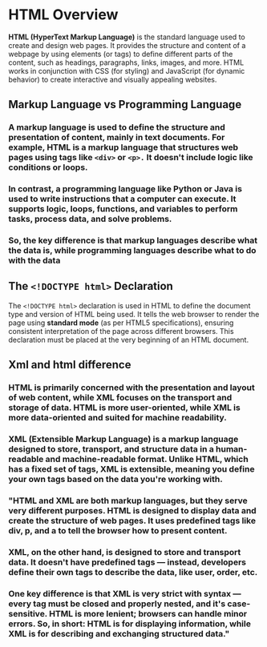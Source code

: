 

# HTML Overview

**HTML (HyperText Markup Language)** is the standard language used to create and design web pages. It provides the structure and content of a webpage by using elements (or tags) to define different parts of the content, such as headings, paragraphs, links, images, and more. HTML works in conjunction with CSS (for styling) and JavaScript (for dynamic behavior) to create interactive and visually appealing websites.

## Markup Language vs Programming Language

### A markup language is used to define the structure and presentation of content, mainly in text documents. For example, HTML is a markup language that structures web pages using tags like `<div>` or `<p>.` It doesn't include logic like conditions or loops.

### In contrast, a programming language like Python or Java is used to write instructions that a computer can execute. It supports logic, loops, functions, and variables to perform tasks, process data, and solve problems.

### So, the key difference is that markup languages describe what the data is, while programming languages describe what to do with the data

## The `<!DOCTYPE html>` Declaration

The `<!DOCTYPE html>` declaration is used in HTML to define the document type and version of HTML being used. It tells the web browser to render the page using **standard mode** (as per HTML5 specifications), ensuring consistent interpretation of the page across different browsers. This declaration must be placed at the very beginning of an HTML document.


## Xml and html difference

 ### HTML is primarily concerned with the presentation and layout of web content, while XML focuses on the transport and storage of data. HTML is more user-oriented, while XML is more data-oriented and suited for machine readability.


### XML (Extensible Markup Language) is a markup language designed to store, transport, and structure data in a human-readable and machine-readable format. Unlike HTML, which has a fixed set of tags, XML is extensible, meaning you define your own tags based on the data you're working with.

### "HTML and XML are both markup languages, but they serve very different purposes. HTML is designed to display data and create the structure of web pages. It uses predefined tags like div, p, and a to tell the browser how to present content.

### XML, on the other hand, is designed to store and transport data. It doesn't have predefined tags — instead, developers define their own tags to describe the data, like user, order, etc.

### One key difference is that XML is very strict with syntax — every tag must be closed and properly nested, and it's case-sensitive. HTML is more lenient; browsers can handle minor errors. So, in short: HTML is for displaying information, while XML is for describing and exchanging structured data."